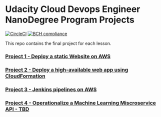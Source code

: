 # Udacity Cloud Devops Engineer NanoDegree Program Projects

[![CircleCI](https://circleci.com/gh/tejada7/Cloud-Devops-Engineer-ND.svg?style=svg)](https://circleci.com/gh/tejada7/Cloud-Devops-Engineer-ND)
[![BCH compliance](https://bettercodehub.com/edge/badge/tejada7/Cloud-Devops-Engineer-ND?branch=develop)](https://bettercodehub.com/)

This repo contains the final project for each lesson.

### [Project 1 - Deploy a static Website on AWS](./project-1)

### [Project 2 - Deploy a high-available web app using CloudFormation](./project-2)

### [Project 3 - Jenkins pipelines on AWS](./project-3/README.md)

### [Project 4 - Operationalize a Machine Learning Miscroservice API - TBD](./project-4/README.md)
